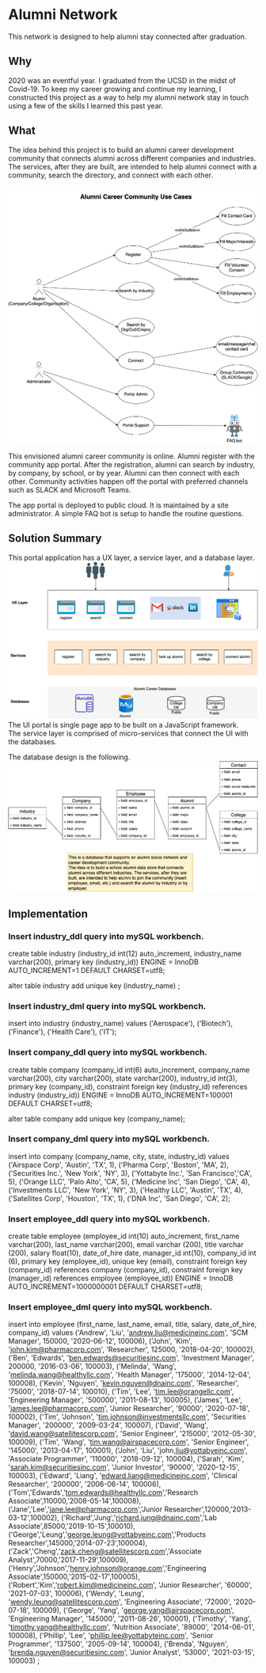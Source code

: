 # Alumni Network
This network is designed to help alumni stay connected after graduation. 

## Why

2020 was an eventful year. I graduated from the UCSD in the midst of Covid-19. To keep my career growing and continue my learning, I constructed this project as a way to help my alumni network stay in touch using a few of the skills I learned this past year. 


## What

The idea behind this project is to build an alumni career development community that connects alumni across different companies and industries. The services, after they are built, are intended to help alumni connect with a community, search the directory, and connect with each other.

<!--Alumni Career Community (./Alumni%20Project-Context%20diagrams.png) -->

![Alumni Career Community Use Cases](Alumni%20Project-Use%20Cases.png)

This envisioned alumni career community is online.  Alumni register with the community app portal. After the registration, alumni can search by industry, by company, by school, or by year. Alumni can then connect with each other. Community activities happen off the portal with preferred channels such as SLACK and Microsoft Teams.  

The app portal is deployed to public cloud. It is maintained by a site administrator. A simple FAQ bot is setup to handle the routine questions.  

## Solution Summary
This portal application has a UX layer, a service layer, and a database layer.  
![Alumni Career Community Context](Alumni%20Project-Context%20diagrams.png)
The UI portal is single page app to be built on a JavaScript framework.  
The service layer is comprised of micro-services that connect the UI with the databases. 

The database design is the following. 
![Alumni Career Community Database](Alumni%20Project-data%20model.png)

## Implementation

### Insert industry_ddl query into mySQL workbench.
create table industry
(industry_id int(12) auto_increment,
industry_name varchar(200),
primary key (industry_id))
ENGINE = InnoDB AUTO_INCREMENT=1 DEFAULT CHARSET=utf8;

alter table industry add unique key (industry_name) ;


### Insert industry_dml query into mySQL workbench.
insert into industry (industry_name)
values ('Aerospace'),
('Biotech'),
('Finance'),
('Health Care'),
('IT');

### Insert company_ddl query into mySQL workbench.
create table company
(company_id int(6) auto_increment,
company_name varchar(200),
city varchar(200),
state varchar(200),
industry_id int(3),
primary key (company_id),
constraint foreign key (industry_id) references industry (industry_id))
ENGINE = InnoDB AUTO_INCREMENT=100001 DEFAULT CHARSET=utf8;

alter table company add unique key (company_name);

### Insert company_dml query into mySQL workbench.
insert into company (company_name, city, state, industry_id)
values
('Airspace Corp', 'Austin', 'TX', 1),
('Pharma Corp', 'Boston', 'MA', 2),
('Securities Inc.', 'New York', 'NY', 3),
('Yottabyte Inc.', 'San Francisco','CA', 5),
('Orange LLC', 'Palo Alto', 'CA', 5),
('Medicine Inc', 'San Diego', 'CA', 4),
('Investments LLC', 'New York', 'NY', 3),
('Healthy LLC', 'Austin', 'TX', 4),
('Satellites Corp', 'Houston', 'TX', 1),
('DNA Inc', 'San Diego', 'CA', 2);

### Insert employee_ddl query into mySQL workbench.
create table employee
(employee_id int(10) auto_increment,
first_name varchar(200),
last_name varchar(200),
email varchar (200),
title varchar (200),
salary float(10),
date_of_hire date,
manager_id int(10),
company_id int (6),
primary key (employee_id),
unique key (email),
constraint foreign key (company_id) references company (company_id),
constraint foreign key (manager_id) references employee (employee_id))
ENGINE = InnoDB AUTO_INCREMENT=1000000001 DEFAULT CHARSET=utf8;

### Insert employee_dml query into mySQL workbench.
insert into employee (first_name, last_name, email, title, salary, date_of_hire, company_id)
values
('Andrew', 'Liu', 'andrew.liu@medicineinc.com', 'SCM Manager', 150000, '2020-06-12', 100006),
('John', 'Kim', 'john.kim@pharmacorp.com', 'Researcher', 125000, '2018-04-20', 100002),
('Ben', 'Edwards', 'ben.edwards@securitiesinc.com', 'Investment Manager', 200000, '2016-03-06',  100003),
('Melinda', 'Wang', 'melinda.wang@healthyllc.com', 'Health Manager', '175000', '2014-12-04', 100008),
('Kevin', 'Nguyen', 'kevin.nguyen@dnainc.com', 'Researcher', '75000', '2018-07-14', 100010),
('Tim', 'Lee', 'tim.lee@orangellc.com', 'Engineering Manager', '500000', '2011-08-13', 100005),
('James', 'Lee', 'james.lee@pharmacorp.com', 'Junior Researcher', '90000', '2020-07-18', 100002),
('Tim', 'Johnson', 'tim.johnson@investmentsllc.com', 'Securities Manager', '200000', '2009-03-24', 100007),
('David', 'Wang', 'david.wang@satellitescorp.com', 'Senior Engineer', '215000', '2012-05-30', 100009),
('Tim', 'Wang', 'tim.wang@airspacecorp.com', 'Senior Engineer', '145000', '2013-04-17', 100001),
('John', 'Liu', 'john,liu@yottabyeinc.com', 'Associate Programmer', '110000', '2018-09-12', 100004),
('Sarah', 'Kim', 'sarah.kim@securitiesinc.com', 'Junior Investor', '90000', '2020-12-15', 100003),
('Edward', 'Liang', 'edward.liang@medicineinc.com', 'Clinical Researcher', '200000', '2006-06-14', 100006),
('Tom','Edwards','tom.edwards@healthyllc.com','Research Associate',110000,'2008-05-14',100008),
('Jane','Lee','jane.lee@pharmacorp.com','Junior Researcher',120000,'2013-03-12',100002),
('Richard','Jung','richard.jung@dnainc.com','Lab Associate',85000,'2019-10-15',100010),
('George','Leung','george.leung@yottabyeinc.com','Products Researcher',145000,'2014-07-23',100004),
('Zack','Cheng','zack.cheng@satellitescorp.com','Associate Analyst',70000,'2017-11-29',100009),
('Henry','Johnson','henry.johnson@orange.com','Engineering Associate',150000,'2015-02-17',100005),
('Robert','Kim','robert.kim@medicineinc.com', 'Junior Researcher', '60000', '2021-07-03', 100006),
('Wendy', 'Leung', 'wendy.leung@satellitescorp.com', 'Engineering Associate', '72000', '2020-07-18', 100009),
('George', 'Yang', 'george.yang@airspacecorp.com', 'Engineering Manager', '145000', '2011-08-26', 100001),
('Timothy', 'Yang', 'timothy.yang@healthyllc.com', 'Nutrition Associate', '89000', '2014-06-01', 100008),
('Phillip', 'Lee', 'phillip.lee@yottabyteinc.com', 'Senior Programmer', '137500', '2005-09-14', 100004),
('Brenda', 'Nguyen', 'brenda.nguyen@securitiesinc.com', 'Junior Analyst', '53000', '2021-03-15', 100003) ;
